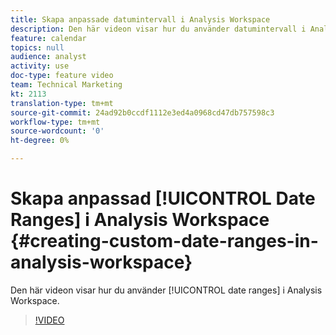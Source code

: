 ```yaml
---
title: Skapa anpassade datumintervall i Analysis Workspace
description: Den här videon visar hur du använder datumintervall i Analysis Workspace.
feature: calendar
topics: null
audience: analyst
activity: use
doc-type: feature video
team: Technical Marketing
kt: 2113
translation-type: tm+mt
source-git-commit: 24ad92b0ccdf1112e3ed4a0968cd47db757598c3
workflow-type: tm+mt
source-wordcount: '0'
ht-degree: 0%

---
```



# Skapa anpassad [!UICONTROL Date Ranges] i Analysis Workspace {#creating-custom-date-ranges-in-analysis-workspace}

Den här videon visar hur du använder [!UICONTROL date ranges] i Analysis Workspace.

>[!VIDEO](https://video.tv.adobe.com/v/23975/?quality=12)